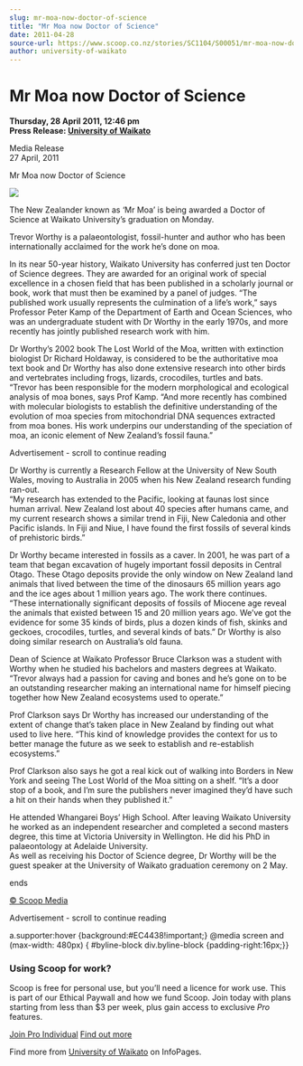 ```yaml
---
slug: mr-moa-now-doctor-of-science
title: "Mr Moa now Doctor of Science"
date: 2011-04-28
source-url: https://www.scoop.co.nz/stories/SC1104/S00051/mr-moa-now-doctor-of-science.htm
author: university-of-waikato
---
```

Mr Moa now Doctor of Science
============================

**Thursday, 28 April 2011, 12:46 pm**  
**Press Release: [University of Waikato](https://info.scoop.co.nz/University_of_Waikato)**

Media Release  
27 April, 2011

Mr Moa now Doctor of Science

![](http://img.scoop.co.nz/stories/images/1104/552c46b9973c3925599b.jpeg)  

  
The New Zealander known as ‘Mr Moa’ is being awarded a Doctor of Science at Waikato University’s graduation on Monday.

Trevor Worthy is a palaeontologist, fossil-hunter and author who has been internationally acclaimed for the work he’s done on moa.

In its near 50-year history, Waikato University has conferred just ten Doctor of Science degrees. They are awarded for an original work of special excellence in a chosen field that has been published in a scholarly journal or book, work that must then be examined by a panel of judges. “The published work usually represents the culmination of a life’s work,” says Professor Peter Kamp of the Department of Earth and Ocean Sciences, who was an undergraduate student with Dr Worthy in the early 1970s, and more recently has jointly published research work with him.

Dr Worthy’s 2002 book The Lost World of the Moa, written with extinction biologist Dr Richard Holdaway, is considered to be the authoritative moa text book and Dr Worthy has also done extensive research into other birds and vertebrates including frogs, lizards, crocodiles, turtles and bats.  
“Trevor has been responsible for the modern morphological and ecological analysis of moa bones, says Prof Kamp. “And more recently has combined with molecular biologists to establish the definitive understanding of the evolution of moa species from mitochondrial DNA sequences extracted from moa bones. His work underpins our understanding of the speciation of moa, an iconic element of New Zealand’s fossil fauna.”

Advertisement - scroll to continue reading





Dr Worthy is currently a Research Fellow at the University of New South Wales, moving to Australia in 2005 when his New Zealand research funding ran-out.  
“My research has extended to the Pacific, looking at faunas lost since human arrival. New Zealand lost about 40 species after humans came, and my current research shows a similar trend in Fiji, New Caledonia and other Pacific islands. In Fiji and Niue, I have found the first fossils of several kinds of prehistoric birds.”

Dr Worthy became interested in fossils as a caver. In 2001, he was part of a team that began excavation of hugely important fossil deposits in Central Otago. These Otago deposits provide the only window on New Zealand land animals that lived between the time of the dinosaurs 65 million years ago and the ice ages about 1 million years ago. The work there continues. “These internationally significant deposits of fossils of Miocene age reveal the animals that existed between 15 and 20 million years ago. We’ve got the evidence for some 35 kinds of birds, plus a dozen kinds of fish, skinks and geckoes, crocodiles, turtles, and several kinds of bats.” Dr Worthy is also doing similar research on Australia’s old fauna.

Dean of Science at Waikato Professor Bruce Clarkson was a student with Worthy when he studied his bachelors and masters degrees at Waikato. “Trevor always had a passion for caving and bones and he’s gone on to be an outstanding researcher making an international name for himself piecing together how New Zealand ecosystems used to operate.”

Prof Clarkson says Dr Worthy has increased our understanding of the extent of change that’s taken place in New Zealand by finding out what used to live here. “This kind of knowledge provides the context for us to better manage the future as we seek to establish and re-establish ecosystems.”

Prof Clarkson also says he got a real kick out of walking into Borders in New York and seeing The Lost World of the Moa sitting on a shelf. “It’s a door stop of a book, and I’m sure the publishers never imagined they’d have such a hit on their hands when they published it.”

He attended Whangarei Boys’ High School. After leaving Waikato University he worked as an independent researcher and completed a second masters degree, this time at Victoria University in Wellington. He did his PhD in palaeontology at Adelaide University.  
As well as receiving his Doctor of Science degree, Dr Worthy will be the guest speaker at the University of Waikato graduation ceremony on 2 May.

ends  

[© Scoop Media](http://www.scoop.co.nz/about/terms.html)  

Advertisement - scroll to continue reading



a.supporter:hover {background:#EC4438!important;} @media screen and (max-width: 480px) { #byline-block div.byline-block {padding-right:16px;}}

### Using Scoop for work?

Scoop is free for personal use, but you’ll need a licence for work use. This is part of our Ethical Paywall and how we fund Scoop. Join today with plans starting from less than $3 per week, plus gain access to exclusive _Pro_ features.  
  
[Join Pro Individual](https://pro.scoop.co.nz/Individual/?from=ProIn24) [Find out more](https://pro.scoop.co.nz/using-scoop-for-work/?from=ProIn24)

Find more from [University of Waikato](https://info.scoop.co.nz/University_of_Waikato) on InfoPages.